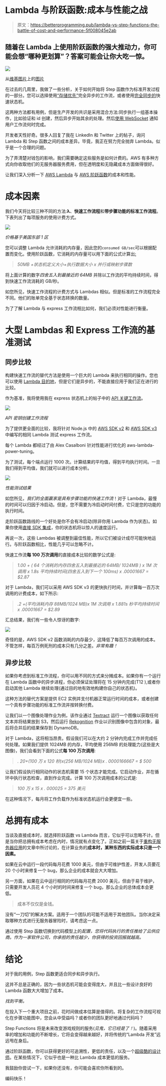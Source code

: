# Lambda 与阶跃函数:成本与性能之战

> 原文：<https://betterprogramming.pub/lambda-vs-step-functions-the-battle-of-cost-and-performance-5f008045e2ab>

## 随着在 Lambda 上使用阶跃函数的强大推动力，你可能会想“哪种更划算”？答案可能会让你大吃一惊。

![](img/15715a56325bf7b6e4d1f58ed3188268.png)

从[维基图片](https://pixabay.com/users/wikiimages-1897/)上的[图片](https://pixabay.com/)

在过去的几周里，我做了一些分析，关于如何开始将 Step 函数作为标准开发过程的一部分。您可以选择使用[“存储优先”](/build-better-serverless-apis-by-going-storage-first-597784f8f399)完全异步的工作流，或者使用[完全同步的](/how-to-build-lightning-fast-apis-with-aws-step-functions-d1725624aaaa)快速状态机。

这两种方法都有用例，但是生产开发的共识是采用混合方法:同步执行一组基本操作，比如验证和 id 创建，然后异步开始其余的处理。然后[使用 WebSocket](/introduction-to-aws-websockets-8b336a92c379) 通知用户工作流何时完成。

开发者天性好奇。很多人回复了我在 LinkedIn 和 Twitter 上的帖子，询问 Lambda 和 Step 函数之间的成本差异。毕竟，我正在努力完全抛弃 Lambda。似乎是一个合理的问题。

为了弄清楚对钱包的影响，我们需要确定这些服务是如何计费的。AWS 有多种方式向你收取他们的无服务器服务费用，但在透明度和无隐藏成本方面做得很好。

让我们深入分析一下 [AWS Lambda](https://aws.amazon.com/lambda/) 与 [AWS 阶跃函数](https://aws.amazon.com/step-functions)的成本和性能。

# 成本因素

我们今天将比较三种不同的方法:**λ**、**快速工作流程**和**带步骤功能的标准工作流程**。下表列出了每项服务的使用计费方式。

![](img/731ff0988e96c08c4b24a93667c17482.png)

*价格基于美国东部 1 区*

您可以调整 Lambda 允许消耗的内存量，因此您的`consumed GB/sec`可以根据配置而变化。使用阶跃函数，它消耗的内存量可以用下面的公式计算出[:](https://aws.amazon.com/step-functions/pricing/)

> *50MB +状态机定义大小+执行数据大小 x 并行或映射步骤数*

将上面计算的数字*四舍五入到最接近的 64MB* 并除以工作流的平均持续时间，得到快速工作流消耗的 GB/秒。

如您所见，快速工作流程的计费方式与 Lambdas 相似。但是标准的工作流程完全不同。他们的账单完全基于状态转换的数量。

为了了解 Lambda 与 express 工作流相比如何，我们必须对性能进行衡量。

# 大型 Lambdas 和 Express 工作流的基准测试

## 同步比较

构建快速工作流的替代方法是使用一个巨大的 Lambda 来执行相同的操作。您也可以使用 [Lambda 目的地](https://aws.amazon.com/blogs/compute/introducing-aws-lambda-destinations/)，但是它们是异步的，不能直接应用于我们正在进行的比较。

作为基准，我将使用我在 express 状态机上的帖子中的 [API 关键工作流](https://github.com/allenheltondev/serverless-api-key-registration/tree/benchmark-testing)。

![](img/d7238be50152d9abe0730381111d682e.png)

*API 密钥创建工作流程*

为了提供更全面的比较，我将针对 Node.js 中的 [AWS SDK v2](https://docs.aws.amazon.com/AWSJavaScriptSDK/latest/) 和 [AWS SDK v3](https://www.readysetcloud.io/blog/allen.helton/lambda-vs-step-functions-breakdown/lessons-learned-from-switching-to-aws-sdk-v3) 中编写的相同 Lambda 测试 express 工作流。

每个 Lambda 都经过了由 Alex Casalboni 针对性能进行优化的 aws-lambda-power-tuning。

为了测试，每个端点运行 1000 次。计算结果的平均值，得到平均执行时间。一旦我们得到平均值，我们就可以进行成本分析。

![](img/d4d62e0e34ec499b2b58c672d147370f.png)

*性能测试结果*

如您所见，*我们的全面赢家是具有步骤功能的快速工作流*！对于 Lambda，最慢的时间可以归因于冷启动。但是，您不需要为冷启动时间付费，它只是您的功能的执行时间。

走阶跃函数路线的一个好处是你不会有冷启动(除非你用 Lambda 作为状态)。如果你使用[直接 SDK 集成](https://docs.aws.amazon.com/step-functions/latest/dg/supported-services-awssdk.html)，你的状态机将以惊人的速度运行。

再说一次，这些 Lambdas 被调整到最佳性能，所以它们被设计成尽可能快地运行。与阶跃函数相比，性能几乎可以忽略不计。

快速工作流**每 100 万次调用**的直接成本比较的数学公式是:

> *1.00 + ( 64 个消耗的内存四舍五入到最接近的 64MB/ 1024MB ) x 1M 次调用 x 1.8s 平均持续时间(四舍五入到下一个 100ms) x .00001667 = $2.87*

对于 Lambda，我们可以采用 AWS SDK v3 的更快执行时间，并计算每一百万次调用的计费成本，如下所示:

> *.2 +(平均消耗内存 88MB/1024 MB)x 1M 次调用 x 1.881s 秒平均持续时间 x .00001667 = $2.89*

汇总结果，我们有一些令人惊讶的数字:

![](img/5105fc10622b6e19be8d88892e78ab7b.png)

奇怪的是，AWS SDK v2 函数消耗的内存最少，这降低了每百万次调用的成本。不管怎样，每百万例死刑的成本只有几分之差。*非常有趣！*

## 异步比较

如果你考虑到标准工作流程，你可以用不同的方式来分摊成本。如果你有一个运行在 Lambda 函数中的异步进程，你必须保证处理将在 15 分钟内完成(T12 ),或者你启动其他 Lambda 继续处理(通过目的地有效地构建你自己的状态机)。

这种方法的替代方案是提供 EC2 实例并支付机器正常运行时间的成本，或者创建一个具有步骤功能的标准工作流并按转换付费。

让我们以一个图像处理作业为例，该作业通过 [Textract](https://aws.amazon.com/textract/) 运行一个图像以获取任何文本并将结果放到 S3，然后运行 [Rekognition](https://aws.amazon.com/rekognition/) 作业以识别图像中包含的对象，最后将合并后的结果保存到 DynamoDB。

对于 Lambda，这将相当昂贵。假设我们可以在大约 2 分钟内完成工作并完成任何处理。如果我们提供 1024MB 的内存，平均使用 256MB 的处理能力(这些是大图像)，我们会看到下面的公式**每 100 万次调用**:

> *. 20+(100 万 x 120 秒)x(256 MB/1024 MB)x . 0000166667 = $ 500*

让我们假设执行相同动作的状态机需要 15 个状态才能完成。它启动作业，并在循环中执行状态检查，直到作业完成。计算 100 万次调用成本的公式是:

> *100 万 x 15 x . 000025 = 375 美元*

在这种情况下，每月将工作负载作为标准状态机运行会更便宜一些。

# 总拥有成本

当谈及直接成本时，就选择阶跃函数 vs Lambda 而言，它似乎可以忽略不计。但是当你把总拥有成本考虑在内时，情况就有点变化了。正如之前一篇关于[重构无服务器应用](/how-to-refactor-serverless-applications-the-right-way-fb5e80c71d36)的文章中所讨论的，在计算业务的**成本时，某种东西的实际成本只是一个因素。**

如果在云中运行一段代码每月花费 1000 美元，但由于可维护性差，开发人员要花 20 个小时来修复一个 bug，那么企业的成本就会大大增加。

另一方面，如果在云中运行相同的代码每月花费 2000 美元，但由于易于维护，只需要开发人员花 4 个小时的时间来修复一个 bug，那么企业的总体成本会更低。

> 成本不仅仅是金钱。

没有“一刀切”的解决方案。适用于一个团队的可能不适用于其他团队。当你决定采取哪种方式进行无服务器冒险时，请考虑这一点。

通过使用 Step 函数切换到代码模型上的*配置，您将代码执行的责任推给了云供应商。作为一家软件公司，你承担的责任越少，你获得的投资回报就越高。*

# 结论

对于我的用例，Step 函数更适合同步和异步执行。

这并不总是正确的，因为一些状态机可能会变得庞大，并且比一些设计良好的 Lambda 函数大大增加了成本。

*找到平衡。*

在投入下一个重大项目之前，花时间做成本估算是值得的。将复杂的工作流程可视化在步骤功能图中，您会从中受益吗？或者你的团队更好地通过代码吗？

Step Functions 将是未来改变游戏规则的服务(*见鬼，它已经是了！*)。随着采用率的增加和功能的不断增长，它将会变得越来越好，并将传统的“Lambda 开发”远远甩在身后。

通过阶跃函数，你可以获得更好的可追溯性，更低的责任，以及一个[超级酷的设计师](https://docs.aws.amazon.com/step-functions/latest/dg/workflow-studio.html)。在某些情况下，它似乎也是一种比 Lambda 成本更低的服务。

我鼓励你尝试一下，如果你还没有，你可能会喜欢你所看到的。

编码快乐！
